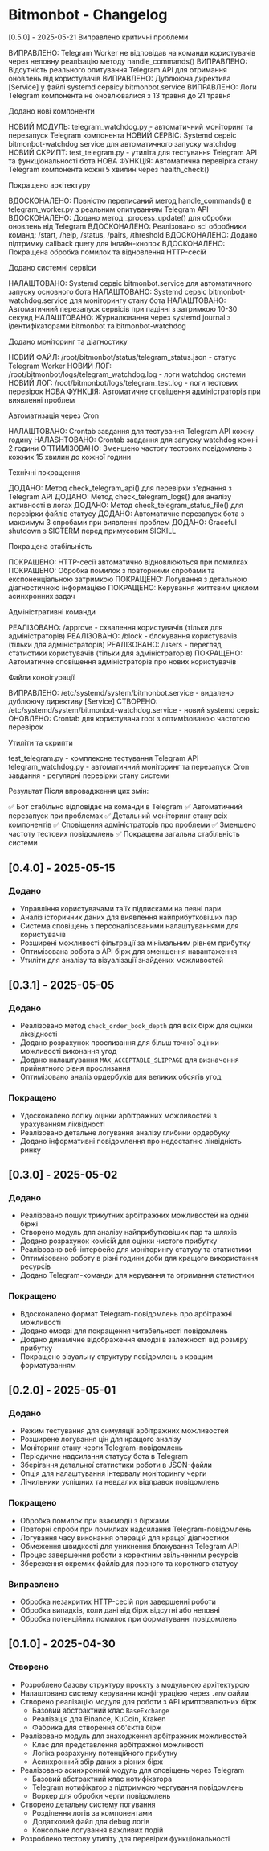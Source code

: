# Bitmonbot - Changelog

[0.5.0] - 2025-05-21
Виправлено критичні проблеми

ВИПРАВЛЕНО: Telegram Worker не відповідав на команди користувачів через неповну реалізацію методу handle_commands()
ВИПРАВЛЕНО: Відсутність реального опитування Telegram API для отримання оновлень від користувачів
ВИПРАВЛЕНО: Дублююча директива [Service] у файлі systemd сервісу bitmonbot.service
ВИПРАВЛЕНО: Логи Telegram компонента не оновлювалися з 13 травня до 21 травня

Додано нові компоненти

НОВИЙ МОДУЛЬ: telegram_watchdog.py - автоматичний моніторинг та перезапуск Telegram компонента
НОВИЙ СЕРВІС: Systemd сервіс bitmonbot-watchdog.service для автоматичного запуску watchdog
НОВИЙ СКРИПТ: test_telegram.py - утиліта для тестування Telegram API та функціональності бота
НОВА ФУНКЦІЯ: Автоматична перевірка стану Telegram компонента кожні 5 хвилин через health_check()

Покращено архітектуру

ВДОСКОНАЛЕНО: Повністю переписаний метод handle_commands() в telegram_worker.py з реальним опитуванням Telegram API
ВДОСКОНАЛЕНО: Додано метод _process_update() для обробки оновлень від Telegram
ВДОСКОНАЛЕНО: Реалізовано всі обробники команд: /start, /help, /status, /pairs, /threshold
ВДОСКОНАЛЕНО: Додано підтримку callback query для інлайн-кнопок
ВДОСКОНАЛЕНО: Покращена обробка помилок та відновлення HTTP-сесій

Додано системні сервіси

НАЛАШТОВАНО: Systemd сервіс bitmonbot.service для автоматичного запуску основного бота
НАЛАШТОВАНО: Systemd сервіс bitmonbot-watchdog.service для моніторингу стану бота
НАЛАШТОВАНО: Автоматичний перезапуск сервісів при падінні з затримкою 10-30 секунд
НАЛАШТОВАНО: Журналювання через systemd journal з ідентифікаторами bitmonbot та bitmonbot-watchdog

Додано моніторинг та діагностику

НОВИЙ ФАЙЛ: /root/bitmonbot/status/telegram_status.json - статус Telegram Worker
НОВИЙ ЛОГ: /root/bitmonbot/logs/telegram_watchdog.log - логи watchdog системи
НОВИЙ ЛОГ: /root/bitmonbot/logs/telegram_test.log - логи тестових перевірок
НОВА ФУНКЦІЯ: Автоматичне сповіщення адміністраторів при виявленні проблем

Автоматизація через Cron

НАЛАШТОВАНО: Crontab завдання для тестування Telegram API кожну годину
НАЛАSHTОВАНО: Crontab завдання для запуску watchdog кожні 2 години
ОПТИМІЗОВАНО: Зменшено частоту тестових повідомлень з кожних 15 хвилин до кожної години

Технічні покращення

ДОДАНО: Метод check_telegram_api() для перевірки з'єднання з Telegram API
ДОДАНО: Метод check_telegram_logs() для аналізу активності в логах
ДОДАНО: Метод check_telegram_status_file() для перевірки файлів статусу
ДОДАНО: Автоматичне перезапуск бота з максимум 3 спробами при виявленні проблем
ДОДАНО: Graceful shutdown з SIGTERM перед примусовим SIGKILL

Покращена стабільність

ПОКРАЩЕНО: HTTP-сесії автоматично відновлюються при помилках
ПОКРАЩЕНО: Обробка помилок з повторними спробами та експоненціальною затримкою
ПОКРАЩЕНО: Логування з детальною діагностичною інформацією
ПОКРАЩЕНО: Керування життєвим циклом асинхронних задач

Адміністративні команди

РЕАЛІЗОВАНО: /approve - схвалення користувачів (тільки для адміністраторів)
РЕАЛІЗОВАНО: /block - блокування користувачів (тільки для адміністраторів)
РЕАЛІЗОВАНО: /users - перегляд статистики користувачів (тільки для адміністраторів)
ПОКРАЩЕНО: Автоматичне сповіщення адміністраторів про нових користувачів

Файли конфігурації

ВИПРАВЛЕНО: /etc/systemd/system/bitmonbot.service - видалено дублюючу директиву [Service]
СТВОРЕНО: /etc/systemd/system/bitmonbot-watchdog.service - новий systemd сервіс
ОНОВЛЕНО: Crontab для користувача root з оптимізованою частотою перевірок

Утиліти та скрипти

test_telegram.py - комплексне тестування Telegram API
telegram_watchdog.py - автоматичний моніторинг та перезапуск
Cron завдання - регулярні перевірки стану системи

Результат
Після впровадження цих змін:

✅ Бот стабільно відповідає на команди в Telegram
✅ Автоматичний перезапуск при проблемах
✅ Детальний моніторинг стану всіх компонентів
✅ Сповіщення адміністраторів про проблеми
✅ Зменшено частоту тестових повідомлень
✅ Покращена загальна стабільність системи

## [0.4.0] - 2025-05-15

### Додано
- Управління користувачами та їх підписками на певні пари
- Аналіз історичних даних для виявлення найприбутковіших пар
- Система сповіщень з персоналізованими налаштуваннями для користувачів
- Розширені можливості фільтрації за мінімальним рівнем прибутку
- Оптимізована робота з API бірж для зменшення навантаження
- Утиліти для аналізу та візуалізації знайдених можливостей

## [0.3.1] - 2025-05-05

### Додано
- Реалізовано метод `check_order_book_depth` для всіх бірж для оцінки ліквідності
- Додано розрахунок прослизання для більш точної оцінки можливості виконання угод
- Додано налаштування `MAX_ACCEPTABLE_SLIPPAGE` для визначення прийнятного рівня прослизання
- Оптимізовано аналіз ордербуків для великих обсягів угод

### Покращено
- Удосконалено логіку оцінки арбітражних можливостей з урахуванням ліквідності
- Реалізовано детальне логування аналізу глибини ордербуку
- Додано інформативні повідомлення про недостатню ліквідність ринку

## [0.3.0] - 2025-05-02

### Додано
- Реалізовано пошук трикутних арбітражних можливостей на одній біржі
- Створено модуль для аналізу найприбутковіших пар та шляхів
- Додано розрахунок комісій для оцінки чистого прибутку
- Реалізовано веб-інтерфейс для моніторингу статусу та статистики
- Оптимізовано роботу в різні години доби для кращого використання ресурсів
- Додано Telegram-команди для керування та отримання статистики

### Покращено
- Вдосконалено формат Telegram-повідомлень про арбітражні можливості
- Додано емодзі для покращення читабельності повідомлень
- Додано динамічне відображення емодзі в залежності від розміру прибутку
- Покращено візуальну структуру повідомлень з кращим форматуванням

## [0.2.0] - 2025-05-01

### Додано
- Режим тестування для симуляції арбітражних можливостей
- Розширене логування цін для кращого аналізу
- Моніторинг стану черги Telegram-повідомлень
- Періодичне надсилання статусу бота в Telegram
- Зберігання детальної статистики роботи в JSON-файли
- Опція для налаштування інтервалу моніторингу черги
- Лічильники успішних та невдалих відправок повідомлень

### Покращено
- Обробка помилок при взаємодії з біржами
- Повторні спроби при помилках надсилання Telegram-повідомлень
- Логування часу виконання операцій для кращої діагностики
- Обмеження швидкості для уникнення блокування Telegram API
- Процес завершення роботи з коректним звільненням ресурсів
- Збереження окремих файлів для повного та короткого статусу

### Виправлено
- Обробка незакритих HTTP-сесій при завершенні роботи
- Обробка випадків, коли дані від бірж відсутні або неповні
- Обробка потенційних помилок при форматуванні повідомлень

## [0.1.0] - 2025-04-30

### Створено
- Розроблено базову структуру проєкту з модульною архітектурою
- Налаштовано систему керування конфігурацією через `.env` файли
- Створено реалізацію модуля для роботи з API криптовалютних бірж
  - Базовий абстрактний клас `BaseExchange`
  - Реалізація для Binance, KuCoin, Kraken
  - Фабрика для створення об'єктів бірж
- Реалізовано модуль для знаходження арбітражних можливостей
  - Клас для представлення арбітражної можливості
  - Логіка розрахунку потенційного прибутку
  - Асинхронний збір даних з різних бірж
- Реалізовано асинхронний модуль для сповіщень через Telegram
  - Базовий абстрактний клас нотифікатора
  - Telegram нотифікатор з підтримкою чергування повідомлень
  - Воркер для обробки черги повідомлень
- Створено детальну систему логування
  - Розділення логів за компонентами
  - Додатковий файл для debug логів
  - Консольне логування важливих подій
- Розроблено тестову утиліту для перевірки функціональності
